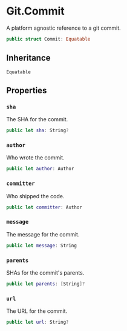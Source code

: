 # Git.Commit

A platform agnostic reference to a git commit.

``` swift
public struct Commit: Equatable 
```

## Inheritance

`Equatable`

## Properties

### `sha`

The SHA for the commit.

``` swift
public let sha: String?
```

### `author`

Who wrote the commit.

``` swift
public let author: Author
```

### `committer`

Who shipped the code.

``` swift
public let committer: Author
```

### `message`

The message for the commit.

``` swift
public let message: String
```

### `parents`

SHAs for the commit's parents.

``` swift
public let parents: [String]?
```

### `url`

The URL for the commit.

``` swift
public let url: String?
```

